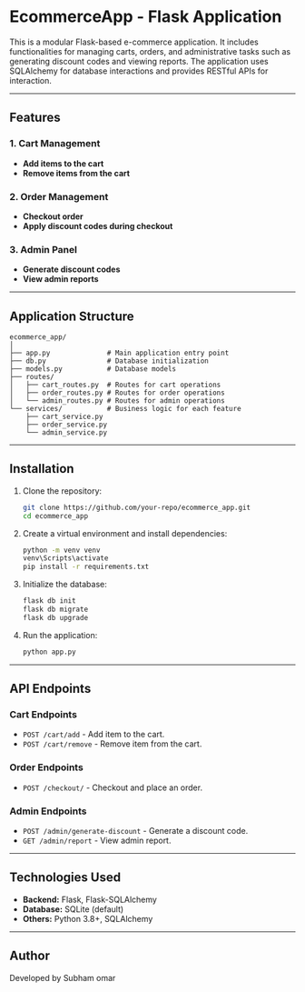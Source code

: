 
# EcommerceApp - Flask Application

This is a modular Flask-based e-commerce application. It includes functionalities for managing carts, orders, and administrative tasks such as generating discount codes and viewing reports. The application uses SQLAlchemy for database interactions and provides RESTful APIs for interaction.

---

## Features

### 1. **Cart Management**
   - **Add items to the cart**
   - **Remove items from the cart**

### 2. **Order Management**
   - **Checkout order**
   - **Apply discount codes during checkout**

### 3. **Admin Panel**
   - **Generate discount codes**
   - **View admin reports**

---

## Application Structure

```plaintext
ecommerce_app/
│
├── app.py              # Main application entry point
├── db.py               # Database initialization
├── models.py           # Database models
├── routes/
│   ├── cart_routes.py  # Routes for cart operations
│   ├── order_routes.py # Routes for order operations
│   └── admin_routes.py # Routes for admin operations
└── services/           # Business logic for each feature
    ├── cart_service.py
    ├── order_service.py
    └── admin_service.py
```

---

## Installation

1. Clone the repository:
   ```bash
   git clone https://github.com/your-repo/ecommerce_app.git
   cd ecommerce_app
   ```

2. Create a virtual environment and install dependencies:
   ```bash
   python -m venv venv
   venv\Scripts\activate
   pip install -r requirements.txt
   ```

3. Initialize the database:
   ```bash
   flask db init
   flask db migrate
   flask db upgrade
   ```

4. Run the application:
   ```bash
   python app.py
   ```

---

## API Endpoints

### Cart Endpoints
- `POST /cart/add` - Add item to the cart.
- `POST /cart/remove` - Remove item from the cart.

### Order Endpoints
- `POST /checkout/` - Checkout and place an order.

### Admin Endpoints
- `POST /admin/generate-discount` - Generate a discount code.
- `GET /admin/report` - View admin report.

---

## Technologies Used
- **Backend:** Flask, Flask-SQLAlchemy
- **Database:** SQLite (default)
- **Others:** Python 3.8+, SQLAlchemy

---

## Author
Developed by Subham omar
